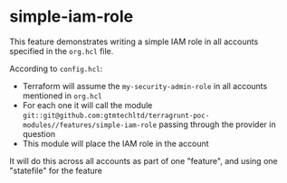 # simple-iam-role

This feature demonstrates writing a simple IAM role in all accounts specified in the `org.hcl` file.

According to `config.hcl`:

* Terraform will assume the `my-security-admin-role` in all accounts mentioned in `org.hcl`
* For each one it will call the module `git::git@github.com:gtmtechltd/terragrunt-poc-modules//features/simple-iam-role` passing through the provider in question
* This module will place the IAM role in the account

It will do this across all accounts as part of one "feature", and using one "statefile" for the feature
